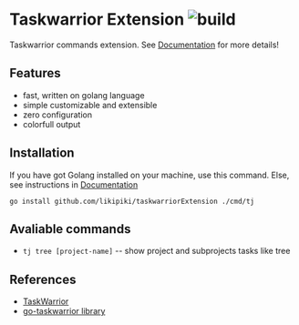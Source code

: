 # Taskwarrior Extension ![build](https://github.com/likipiki/taskwarriorExtension/actions/workflows/build.yaml/badge.svg)

Taskwarrior commands extension. See [Documentation](https://likipiki.github.io/taskwarriorExtension/) for more details!

## Features
- fast, written on golang language 
- simple customizable and extensible
- zero configuration
- colorfull output

## Installation

If you have got Golang installed on your machine, use this command. Else, see instructions in [Documentation](https://likipiki.github.io/taskwarriorExtension/)

```console
go install github.com/likipiki/taskwarriorExtension ./cmd/tj
```
## Avaliable commands
- `tj tree [project-name]` -- show project and subprojects tasks like tree

## References
-  [TaskWarrior](https://taskwarrior.org)
-  [go-taskwarrior library](https://github.com/jubnzv/go-taskwarrior)